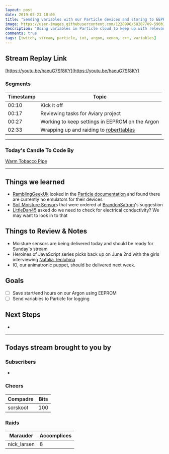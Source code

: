 ```yaml
---
layout: post
date: 2019-05-23 18:00
title: "Sending variables with our Particle devices and storing to EEPROM on our Argon."
image: https://user-images.githubusercontent.com/1228996/58287709-590b3e00-7d77-11e9-8ddf-032f5def6349.png
description: "Using variables in Particle cloud to keep up with relevant information from our plant watering system.  Also working to enable our system to be completely WiFi free."
comments: true
tags: [twitch, stream, particle, iot, argon, xenon, c++, variables]
---
```


## Stream Replay Link

[https://youtu.be/haeuG7Sf8KY](https://youtu.be/haeuG7Sf8KY)

<!--more-->

### Segments

| Timestamp | Topic                                                                     |
| ---       | ---                                                                       |
| 00:10     | Kick it off                                                               |
| 00:17     | Reviewing tasks for Aviary project                                        |
| 00:27     | Working to keep settings in EEPROM on the Argon                           |
| 02:33     | Wrapping up and raiding to [roberttables](https://twitch.tv/roberttables) |

---

### Today's Candle To Code By

[Warm Tobacco Pipe](https://amzn.to/2GSsMxX)

---

## Things we learned

- [RamblingGeekUk](https://github.com/ramblinggeekuk) looked in the [Particle documentation](https://community.particle.io/t/plans-for-emulator/19277) and found there are currently no emulators for their devices
- [Soil Moisture Sensor](https://www.adafruit.com/product/4026?gclid=EAIaIQobChMIvIrJ_5Gp4gIVkbXACh2DNwpuEAQYASABEgIxuvD_BwE)s that were ordered at [BrandonSatrom](https://github.com/bsatrom)'s suggestion
- [LittleDan45](https://twitch.tv/LittleDan45) asked do we need to check for electrical conductivity? We may want to look in to that

## Things to Review & Notes

- Moisture sensors are being delivered today and should be ready for Sunday's stream
- Heroines of JavaScript series picks back up on June 2nd with the girls interviewing [Natalia Tepluhina](https://twitter.com/N_Tepluhina)
- IO, our animatronic puppet, should be delivered next week.

## Goals

- [ ] Save start/end hours on our Argon using EEPROM
- [ ] Send variables to Particle for logging

## Next Steps

-

---

## Todays stream brought to you by

### Subscribers

-

### Cheers

| Compadre      | Bits      |
| ---           | ---       |
| sorskoot      | 100       |

### Raids

| Marauder      | Accomplices   |
| ---           | ---           |
| nick_larsen   | 8             |
